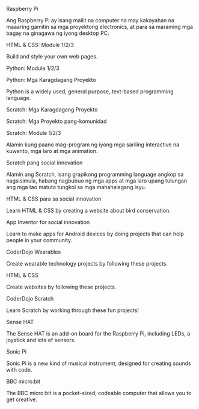 Raspberry Pi

Ang Raspberry Pi ay isang maliit na computer na may kakayahan na maaaring gamitin sa mga proyektong electronics, at para sa maraming mga bagay na ginagawa ng iyong desktop PC.

HTML & CSS: Module 1/2/3

Build and style your own web pages.

Python: Module 1/2/3

Python: Mga Karagdagang Proyekto

Python is a widely used, general purpose, text-based programming language.

Scratch: Mga Karagdagang Proyekto

Scratch: Mga Proyekto pang-komunidad

Scratch: Module 1/2/3

Alamin kung paano mag-program ng iyong mga sariling interactive na kuwento, mga laro at mga animation.

Scratch pang social innovation

Alamin ang Scratch, isang grapikong programming language angkop sa nagsisimula, habang nagbubuo ng mga apps at mga laro upang tulungan ang mga tao matuto tungkol sa mga mahahalagang isyu.

HTML & CSS para sa social innovation

Learn HTML & CSS by creating a website about bird conservation.

App Inventor for social innovation

Learn to make apps for Android devices by doing projects that can help people in your community.

CoderDojo Wearables

Create wearable technology projects by following these projects.

HTML & CSS

Create websites by following these projects.

CoderDojo Scratch

Learn Scratch by working through these fun projects!

Sense HAT

The Sense HAT is an add-on board for the Raspberry Pi, including LEDs, a joystick and lots of sensors.

Sonic Pi

Sonic Pi is a new kind of musical instrument, designed for creating sounds with code.

BBC micro:bit

The BBC micro:bit is a pocket-sized, codeable computer that allows you to get creative.